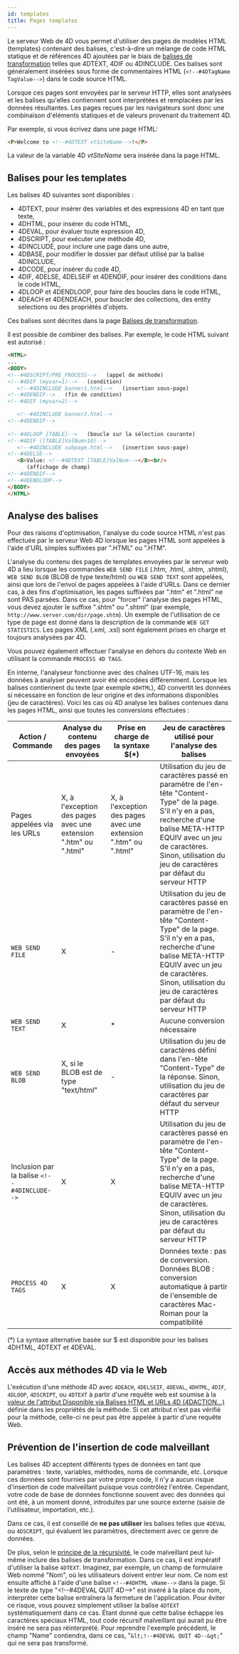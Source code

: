 ```yaml
---
id: templates
title: Pages templates
---
```


Le serveur Web de 4D vous permet d'utiliser des pages de modèles HTML (templates) contenant des balises, c'est-à-dire un mélange de code HTML statique et de références 4D ajoutées par le biais de [balises de transformation](../Tags/transformation-tags.md) telles que 4DTEXT, 4DIF ou 4DINCLUDE. Ces balises sont généralement insérées sous forme de commentaires HTML (`<!--#4DTagName TagValue-->`) dans le code source HTML.

Lorsque ces pages sont envoyées par le serveur HTTP, elles sont analysées et les balises qu'elles contiennent sont interprétées et remplacées par les données résultantes. Les pages reçues par les navigateurs sont donc une combinaison d'éléments statiques et de valeurs provenant du traitement 4D.

Par exemple, si vous écrivez dans une page HTML:

```html
<P>Welcome to <!--#4DTEXT vtSiteName-->!</P>
```

La valeur de la variable 4D *vtSiteName* sera insérée dans la page HTML.

## Balises pour les templates

Les balises 4D suivantes sont disponibles :

- 4DTEXT, pour insérer des variables et des expressions 4D en tant que texte,
- 4DHTML, pour insérer du code HTML,
- 4DEVAL, pour évaluer toute expression 4D,
- 4DSCRIPT, pour exécuter une méthode 4D,
- 4DINCLUDE, pour inclure une page dans une autre,
- 4DBASE, pour modifier le dossier par défaut utilisé par la balise 4DINCLUDE,
- 4DCODE, pour insérer du code 4D,
- 4DIF, 4DELSE, 4DELSEIF et 4DENDIF, pour insérer des conditions dans le code HTML,
- 4DLOOP et 4DENDLOOP, pour faire des boucles dans le code HTML,
- 4DEACH et 4DENDEACH, pour boucler des collections, des entity selections ou des propriétés d'objets.

Ces balises sont décrites dans la page [Balises de transformation](../Tags/transformation-tags.md).

Il est possible de combiner des balises. Par exemple, le code HTML suivant est autorisé :

```html
<HTML>
...
<BODY>
<!--#4DSCRIPT/PRE_PROCESS-->   (appel de méthode)
<!--#4DIF (myvar=1)-->   (condition)
   <!--#4DINCLUDE banner1.html-->   (insertion sous-page)
<!--#4DENDIF-->   (fin de condition)
<!--#4DIF (myvar=2)-->

   <!--#4DINCLUDE banner2.html-->
<!--#4DENDIF-->
 
<!--#4DLOOP [TABLE]-->   (boucle sur la sélection courante)
<!--#4DIF ([TABLE]ValNum>10)-->   
   <!--#4DINCLUDE subpage.html-->   (insertion sous-page)
<!--#4DELSE-->   
   <B>Value: <!--#4DTEXT [TABLE]ValNum--></B><br/>
      (affichage de champ)
<!--#4DENDIF-->
<!--#4DENDLOOP-->  
</BODY>
</HTML>
```

## Analyse des balises

Pour des raisons d'optimisation, l'analyse du code source HTML n'est pas effectuée par le serveur Web 4D lorsque les pages HTML sont appelées à l'aide d'URL simples suffixées par ".HTML" ou ".HTM".

L'analyse du contenu des pages de templates envoyées par le serveur web 4D a lieu lorsque les commandes `WEB SEND FILE` (.htm, .html, .shtm, .shtml), `WEB SEND BLOB` (BLOB de type texte/html) ou `WEB SEND TEXT` sont appelées, ainsi que lors de l'envoi de pages appelées à l'aide d'URLs. Dans ce dernier cas, à des fins d'optimisation, les pages suffixées par ".htm" et ".html" ne sont PAS parsées. Dans ce cas, pour "forcer" l'analyse des pages HTML, vous devez ajouter le suffixe ".shtm" ou ".shtml" (par exemple, `http://www.server.com/dir/page.shtm`). Un exemple de l'utilisation de ce type de page est donné dans la description de la commande `WEB GET STATISTICS`. Les pages XML (.xml, .xsl) sont également prises en charge et toujours analysées par 4D.

Vous pouvez également effectuer l'analyse en dehors du contexte Web en utilisant la commande `PROCESS 4D TAGS`.

En interne, l'analyseur fonctionne avec des chaînes UTF-16, mais les données à analyser peuvent avoir été encodées différemment. Lorsque les balises contiennent du texte (par exemple `4DHTML`), 4D convertit les données si nécessaire en fonction de leur origine et des informations disponibles (jeu de caractères). Voici les cas où 4D analyse les balises contenues dans les pages HTML, ainsi que toutes les conversions effectuées :

| Action / Commande                           | Analyse du contenu des pages envoyées                                                           | Prise en charge de la syntaxe $(\*)                                          | Jeu de caractères utilisé pour l'analyse des balises                                                                                                                                                                                                                                |
| ------------------------------------------- | ----------------------------------------------------------------------------------------------- | ----------------------------------------------------------------------------------------------- | ----------------------------------------------------------------------------------------------------------------------------------------------------------------------------------------------------------------------------------------------------------------------------------- |
| Pages appelées via les URLs                 | X, à l'exception des pages avec une extension ".htm" ou ".html" | X, à l'exception des pages avec une extension ".htm" ou ".html" | Utilisation du jeu de caractères passé en paramètre de l'en-tête "Content-Type" de la page. S'il n'y en a pas, recherche d'une balise META-HTTP EQUIV avec un jeu de caractères. Sinon, utilisation du jeu de caractères par défaut du serveur HTTP |
| `WEB SEND FILE`                             | X                                                                                               | -                                                                                               | Utilisation du jeu de caractères passé en paramètre de l'en-tête "Content-Type" de la page. S'il n'y en a pas, recherche d'une balise META-HTTP EQUIV avec un jeu de caractères. Sinon, utilisation du jeu de caractères par défaut du serveur HTTP |
| `WEB SEND TEXT`                             | X                                                                                               | *                                                                                               | Aucune conversion nécessaire                                                                                                                                                                                                                                                        |
| `WEB SEND BLOB`                             | X, si le BLOB est de type "text/html"                                                           | -                                                                                               | Utilisation du jeu de caractères défini dans l'en-tête "Content-Type" de la réponse. Sinon, utilisation du jeu de caractères par défaut du serveur HTTP                                                                                                             |
| Inclusion par la balise `<!--#4DINCLUDE-->` | X                                                                                               | X                                                                                               | Utilisation du jeu de caractères passé en paramètre de l'en-tête "Content-Type" de la page. S'il n'y en a pas, recherche d'une balise META-HTTP EQUIV avec un jeu de caractères. Sinon, utilisation du jeu de caractères par défaut du serveur HTTP |
| `PROCESS 4D TAGS`                           | X                                                                                               | X                                                                                               | Données texte : pas de conversion. Données BLOB : conversion automatique à partir de l'ensemble de caractères Mac-Roman pour la compatibilité                                                                                       |

(\*) La syntaxe alternative basée sur $ est disponible pour les balises 4DHTML, 4DTEXT et 4DEVAL.

## Accès aux méthodes 4D via le Web

L'exécution d'une méthode 4D avec `4DEACH`, `4DELSEIF`, `4DEVAL`, `4DHTML`, `4DIF`, `4DLOOP`, `4DSCRIPT`, ou `4DTEXT` à partir d'une requête web est soumise à la [valeur de l'attribut Disponible via Balises HTML et URLs 4D (4DACTION...)](allowProject.md) définie dans les propriétés de la méthode. Si cet attribut n'est pas vérifié pour la méthode, celle-ci ne peut pas être appelée à partir d'une requête Web.

## Prévention de l'insertion de code malveillant

Les balises 4D acceptent différents types de données en tant que paramètres : texte, variables, méthodes, noms de commande, etc. Lorsque ces données sont fournies par votre propre code, il n'y a aucun risque d'insertion de code malveillant puisque vous contrôlez l'entrée. Cependant, votre code de base de données fonctionne souvent avec des données qui ont été, à un moment donné, introduites par une source externe (saisie de l'utilisateur, importation, etc.).

Dans ce cas, il est conseillé de **ne pas utiliser** les balises telles que `4DEVAL` ou `4DSCRIPT`, qui évaluent les paramètres, directement avec ce genre de données.

De plus, selon le [principe de la récursivité](../Tags/transformation-tags.md#recursive-processing), le code malveillant peut lui-même inclure des balises de transformation. Dans ce cas, il est impératif d'utiliser la balise `4DTEXT`. Imaginez, par exemple, un champ de formulaire Web nommé "Nom", où les utilisateurs doivent entrer leur nom. Ce nom est ensuite affiché à l'aide d'une balise `<!--#4DHTML vName-->` dans la page. Si le texte de type "\<!--#4DEVAL QUIT 4D-->" est inséré à la place du nom, interpréter cette balise entraînera la fermeture de l'application. Pour éviter ce risque, vous pouvez simplement utiliser la balise `4DTEXT` systématiquement dans ce cas. Étant donné que cette balise échappe les caractères spéciaux HTML, tout code récursif malveillant qui aurait pu être inséré ne sera pas réinterprété. Pour reprendre l'exemple précédent, le champ "Name" contiendra, dans ce cas, "`&lt;!--#4DEVAL QUIT 4D--&gt;`" qui ne sera pas transformé.
